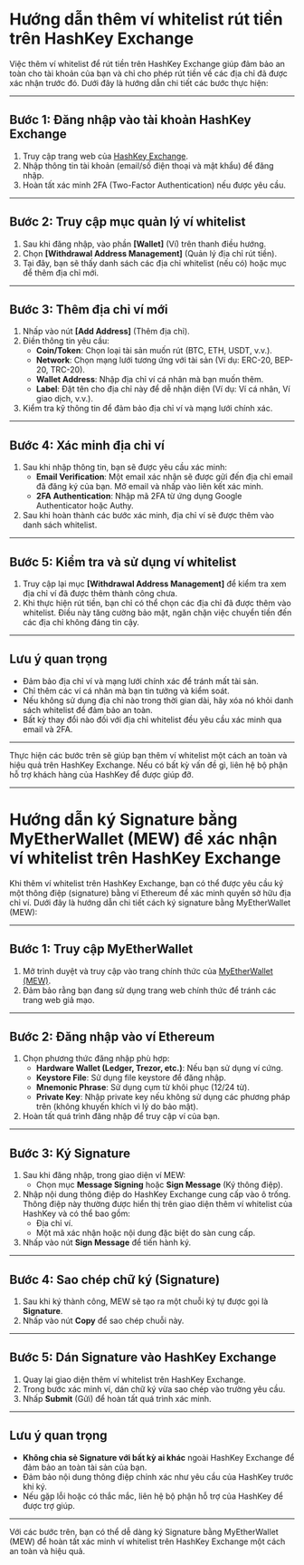 
# Hướng dẫn thêm ví whitelist rút tiền trên HashKey Exchange

Việc thêm ví whitelist để rút tiền trên HashKey Exchange giúp đảm bảo an toàn cho tài khoản của bạn và chỉ cho phép rút tiền về các địa chỉ đã được xác nhận trước đó. Dưới đây là hướng dẫn chi tiết các bước thực hiện:

---

## Bước 1: Đăng nhập vào tài khoản HashKey Exchange
1. Truy cập trang web của [HashKey Exchange]([https://www.hashkey.com](https://global.hashkey.com/en-US/register/invite?invite_code=JMdixq)).
2. Nhập thông tin tài khoản (email/số điện thoại và mật khẩu) để đăng nhập.
3. Hoàn tất xác minh 2FA (Two-Factor Authentication) nếu được yêu cầu.

---

## Bước 2: Truy cập mục quản lý ví whitelist
1. Sau khi đăng nhập, vào phần **[Wallet]** (Ví) trên thanh điều hướng.
2. Chọn **[Withdrawal Address Management]** (Quản lý địa chỉ rút tiền).
3. Tại đây, bạn sẽ thấy danh sách các địa chỉ whitelist (nếu có) hoặc mục để thêm địa chỉ mới.

---

## Bước 3: Thêm địa chỉ ví mới
1. Nhấp vào nút **[Add Address]** (Thêm địa chỉ).
2. Điền thông tin yêu cầu:
   - **Coin/Token**: Chọn loại tài sản muốn rút (BTC, ETH, USDT, v.v.).
   - **Network**: Chọn mạng lưới tương ứng với tài sản (Ví dụ: ERC-20, BEP-20, TRC-20).
   - **Wallet Address**: Nhập địa chỉ ví cá nhân mà bạn muốn thêm.
   - **Label**: Đặt tên cho địa chỉ này để dễ nhận diện (Ví dụ: Ví cá nhân, Ví giao dịch, v.v.).
3. Kiểm tra kỹ thông tin để đảm bảo địa chỉ ví và mạng lưới chính xác.

---

## Bước 4: Xác minh địa chỉ ví
1. Sau khi nhập thông tin, bạn sẽ được yêu cầu xác minh:
   - **Email Verification**: Một email xác nhận sẽ được gửi đến địa chỉ email đã đăng ký của bạn. Mở email và nhấp vào liên kết xác minh.
   - **2FA Authentication**: Nhập mã 2FA từ ứng dụng Google Authenticator hoặc Authy.
2. Sau khi hoàn thành các bước xác minh, địa chỉ ví sẽ được thêm vào danh sách whitelist.

---

## Bước 5: Kiểm tra và sử dụng ví whitelist
1. Truy cập lại mục **[Withdrawal Address Management]** để kiểm tra xem địa chỉ ví đã được thêm thành công chưa.
2. Khi thực hiện rút tiền, bạn chỉ có thể chọn các địa chỉ đã được thêm vào whitelist. Điều này tăng cường bảo mật, ngăn chặn việc chuyển tiền đến các địa chỉ không đáng tin cậy.

---

## Lưu ý quan trọng
- Đảm bảo địa chỉ ví và mạng lưới chính xác để tránh mất tài sản.
- Chỉ thêm các ví cá nhân mà bạn tin tưởng và kiểm soát.
- Nếu không sử dụng địa chỉ nào trong thời gian dài, hãy xóa nó khỏi danh sách whitelist để đảm bảo an toàn.
- Bất kỳ thay đổi nào đối với địa chỉ whitelist đều yêu cầu xác minh qua email và 2FA.

---

Thực hiện các bước trên sẽ giúp bạn thêm ví whitelist một cách an toàn và hiệu quả trên HashKey Exchange. Nếu có bất kỳ vấn đề gì, liên hệ bộ phận hỗ trợ khách hàng của HashKey để được giúp đỡ.

---

# Hướng dẫn ký Signature bằng MyEtherWallet (MEW) để xác nhận ví whitelist trên HashKey Exchange

Khi thêm ví whitelist trên HashKey Exchange, bạn có thể được yêu cầu ký một thông điệp (signature) bằng ví Ethereum để xác minh quyền sở hữu địa chỉ ví. Dưới đây là hướng dẫn chi tiết cách ký signature bằng MyEtherWallet (MEW):

---

## Bước 1: Truy cập MyEtherWallet
1. Mở trình duyệt và truy cập vào trang chính thức của [MyEtherWallet (MEW)](https://www.myetherwallet.com).
2. Đảm bảo rằng bạn đang sử dụng trang web chính thức để tránh các trang web giả mạo.

---

## Bước 2: Đăng nhập vào ví Ethereum
1. Chọn phương thức đăng nhập phù hợp:
   - **Hardware Wallet (Ledger, Trezor, etc.)**: Nếu bạn sử dụng ví cứng.
   - **Keystore File**: Sử dụng file keystore để đăng nhập.
   - **Mnemonic Phrase**: Sử dụng cụm từ khôi phục (12/24 từ).
   - **Private Key**: Nhập private key nếu không sử dụng các phương pháp trên (không khuyến khích vì lý do bảo mật).
2. Hoàn tất quá trình đăng nhập để truy cập ví của bạn.

---

## Bước 3: Ký Signature
1. Sau khi đăng nhập, trong giao diện ví MEW:
   - Chọn mục **Message Signing** hoặc **Sign Message** (Ký thông điệp).
2. Nhập nội dung thông điệp do HashKey Exchange cung cấp vào ô trống. Thông điệp này thường được hiển thị trên giao diện thêm ví whitelist của HashKey và có thể bao gồm:
   - Địa chỉ ví.
   - Một mã xác nhận hoặc nội dung đặc biệt do sàn cung cấp.
3. Nhấp vào nút **Sign Message** để tiến hành ký.

---

## Bước 4: Sao chép chữ ký (Signature)
1. Sau khi ký thành công, MEW sẽ tạo ra một chuỗi ký tự được gọi là **Signature**.
2. Nhấp vào nút **Copy** để sao chép chuỗi này.

---

## Bước 5: Dán Signature vào HashKey Exchange
1. Quay lại giao diện thêm ví whitelist trên HashKey Exchange.
2. Trong bước xác minh ví, dán chữ ký vừa sao chép vào trường yêu cầu.
3. Nhấp **Submit** (Gửi) để hoàn tất quá trình xác minh.

---

## Lưu ý quan trọng
- **Không chia sẻ Signature với bất kỳ ai khác** ngoài HashKey Exchange để đảm bảo an toàn tài sản của bạn.
- Đảm bảo nội dung thông điệp chính xác như yêu cầu của HashKey trước khi ký.
- Nếu gặp lỗi hoặc có thắc mắc, liên hệ bộ phận hỗ trợ của HashKey để được trợ giúp.

---

Với các bước trên, bạn có thể dễ dàng ký Signature bằng MyEtherWallet (MEW) để hoàn tất xác minh ví whitelist trên HashKey Exchange một cách an toàn và hiệu quả.
